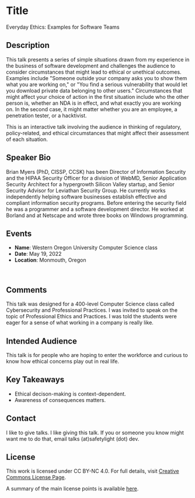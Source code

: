 # Title
Everyday Ethics: Examples for Software Teams

## Description
This talk presents a series of simple situations drawn from my experience in the business of software development and challenges the audience to consider circumstances that might lead to ethical or unethical outcomes. Examples include "Someone outside your company asks you to show them what you are working on," or "You find a serious vulnerability that would let you download private data belonging to other users." Circumstances that might affect your choice of action in the first situation include who the other person is, whether an NDA is in effect, and what exactly you are working on. In the second case, it might matter whether you are an employee, a penetration tester, or a hacktivist. 

This is an interactive talk involving the audience in thinking of regulatory, policy-related, and ethical circumstances that might affect their assessment of each situation.

## Speaker Bio
Brian Myers (PhD, CISSP, CCSK) has been Director of Information Security and the HIPAA Security Officer for a division of WebMD, Senior Application Security Architect for a hypergrowth Silicon Valley startup, and Senior Security Advisor for Leviathan Security Group. He currently works independently helping software businesses establish effective and compliant information security programs. Before entering the security field he was a programmer and a software development director. He worked at Borland and at Netscape and wrote three books on Windows programming.

## Events
- **Name**: Western Oregon University Computer Science class
- **Date**: May 19, 2022
- **Location**: Monmouth, Oregon

<br/>

## Comments
This talk was designed for a 400-level Computer Science class called Cybersecurity and Professional Practices. I was invited to speak on the topic of Professional Ethics and Practices. I was told the students were eager for a sense of what working in a company is really like.

## Intended Audience
This talk is for people who are hoping to enter the workforce and curious to know how ethical concerns play out in real life.

## Key Takeaways
- Ethical decison-making is context-dependent.
- Awareness of consequences matters.

## Contact
I like to give talks. I like giving this talk. If you or someone you know might want me to do that, email talks (at)safetylight (dot) dev.

## License
This work is licensed under CC BY-NC 4.0. For full details, visit [Creative Commons License Page](https://creativecommons.org/licenses/by-nc/4.0/).

A summary of the main license points is available [here](https://creativecommons.org/licenses/by-nc/4.0/).
